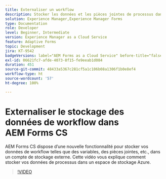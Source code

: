 ```yaml
---
title: Externaliser un workflow
description: Stocker les données et les pièces jointes de processus dans le stockage Azure
solution: Experience Manager,Experience Manager Forms
type: Documentation
role: Developer
level: Beginner, Intermediate
version: Experience Manager as a Cloud Service
feature: Adaptive Forms
topic: Development
jira: KT-9542
badgeVersions: label="AEM Forms as a Cloud Service" before-title="false"
exl-id: 06621fc7-afde-4073-8f15-fe9eeab1d084
duration: 451
source-git-commit: 48433a5367c281cf5a1c106b08a1306f1b0e8ef4
workflow-type: ht
source-wordcount: '57'
ht-degree: 100%

---
```


# Externaliser le stockage des données de workflow dans AEM Forms CS

AEM Forms CS dispose d’une nouvelle fonctionnalité pour stocker vos données de workflow telles que des variables, des pièces jointes, etc., dans un compte de stockage externe. Cette vidéo vous explique comment stocker vos données de processus dans un espace de stockage Azure.

>[!VIDEO](https://video.tv.adobe.com/v/342964?quality=12&learn=on&captions=fre_fr)
